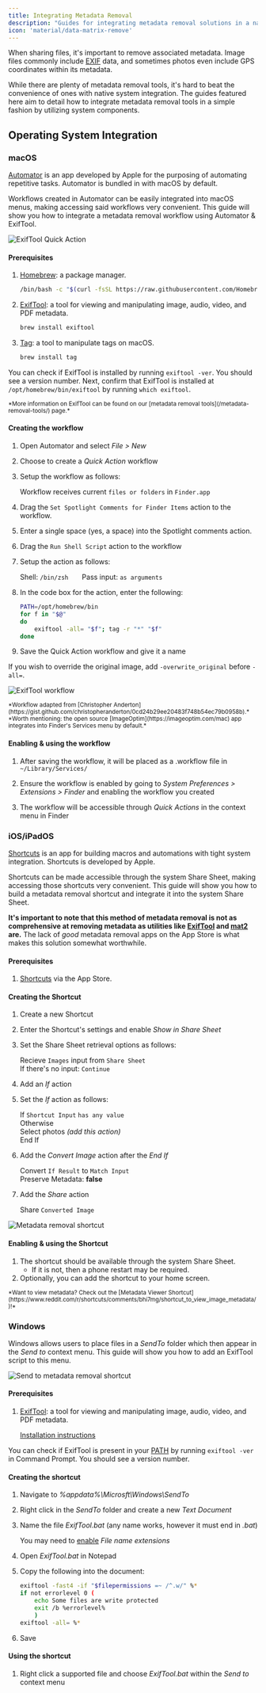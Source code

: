 ```yaml
---
title: Integrating Metadata Removal
description: "Guides for integrating metadata removal solutions in a native fashion."
icon: 'material/data-matrix-remove'
---
```


When sharing files, it's important to remove associated metadata. Image files commonly include [EXIF](https://en.wikipedia.org/wiki/Exif) data, and sometimes photos even include GPS coordinates within its metadata.

While there are plenty of metadata removal tools, it's hard to beat the convenience of ones with native system integration. The guides featured here aim to detail how to integrate metadata removal tools in a simple fashion by utilizing system components.

## Operating System Integration

### macOS

[Automator](https://support.apple.com/guide/automator/welcome/mac) is an app developed by Apple for the purposing of automating repetitive tasks. Automator is bundled in with macOS by default.

Workflows created in Automator can be easily integrated into macOS menus, making accessing said workflows very convenient. This guide will show you how to integrate a metadata removal workflow using Automator & ExifTool.

![ExifTool Quick Action](/assets/img/integrating-metadata-removal/preview-macos.jpg)

#### Prerequisites

1. [Homebrew](https://brew.sh): a package manager.

    ```bash
    /bin/bash -c "$(curl -fsSL https://raw.githubusercontent.com/Homebrew/install/HEAD/install.sh)"
    ```

2. [ExifTool](https://exiftool.org): a tool for viewing and manipulating image, audio, video, and PDF metadata.

    ```bash
    brew install exiftool
    ```

3. [Tag](https://github.com/jdberry/tag/): a tool to manipulate tags on macOS.

    ```bash
    brew install tag
    ```

You can check if ExifTool is installed by running `exiftool -ver`. You should see a version number. Next, confirm that ExifTool is installed at `/opt/homebrew/bin/exiftool` by running `which exiftool`.

<small>
*More information on ExifTool can be found on our [metadata removal tools](/metadata-removal-tools/) page.*
</small>

#### Creating the workflow

1. Open Automator and select *File > New*

2. Choose to create a *Quick Action* workflow

3. Setup the workflow as follows:

    Workflow receives current `files or folders` in `Finder.app`

4. Drag the `Set Spotlight Comments for Finder Items` action to the workflow.

5. Enter a single space (yes, a space) into the Spotlight comments action.

6. Drag the `Run Shell Script` action to the workflow

7. Setup the action as follows:

    Shell: `/bin/zsh` &nbsp; &nbsp; &nbsp; Pass input: `as arguments`

8. In the code box for the action, enter the following:

    ```bash
    PATH=/opt/homebrew/bin
    for f in "$@"
    do
        exiftool -all= "$f"; tag -r "*" "$f"
    done
    ```

9. Save the Quick Action workflow and give it a name

If you wish to override the original image, add `-overwrite_original` before `-all=`.

![ExifTool workflow](/assets/img/integrating-metadata-removal/workflow.jpg)

<small>
*Workflow adapted from [Christopher Anderton](https://gist.github.com/christopheranderton/0cd24b29ee20483f748b54ec79b0958b).*
<br>
*Worth mentioning: the open source [ImageOptim](https://imageoptim.com/mac) app integrates into Finder's Services menu by default.*
</small>

#### Enabling & using the workflow

1. After saving the workflow, it will be placed as a .workflow file in `~/Library/Services/`

2. Ensure the workflow is enabled by going to *System Preferences > Extensions > Finder* and enabling the workflow you created

3. The workflow will be accessible through *Quick Actions* in the context menu in Finder

### iOS/iPadOS

[Shortcuts](https://support.apple.com/guide/shortcuts/welcome/ios) is an app for building macros and automations with tight system integration. Shortcuts is developed by Apple.

Shortcuts can be made accessible through the system Share Sheet, making accessing those shortcuts very convenient. This guide will show you how to build a metadata removal shortcut and integrate it into the system Share Sheet.

**It's important to note that this method of metadata removal is not as comprehensive at removing metadata as utilities like [ExifTool](/metadata-removal-tools/#exiftool) and [mat2](/metadata-removal-tools/#mat2) are.** The lack of *good* metadata removal apps on the App Store is what makes this solution somewhat worthwhile.

#### Prerequisites

1. [Shortcuts](https://apps.apple.com/us/app/shortcuts/id915249334) via the App Store.

#### Creating the Shortcut

1. Create a new Shortcut

2. Enter the Shortcut's settings and enable *Show in Share Sheet*

3. Set the Share Sheet retrieval options as follows:

    Recieve `Images` input from `Share Sheet`<br>
    If there's no input: `Continue`

4. Add an *If* action

5. Set the *If* action as follows:

    If `Shortcut Input` `has any value`<br>
    Otherwise<br>
    Select photos *(add this action)*<br>
    End If

6. Add the *Convert Image* action after the *End If*

    Convert `If Result` to `Match Input`<br>
    Preserve Metadata: **false**

7. Add the *Share* action

    Share `Converted Image`

![Metadata removal shortcut](/assets/img/integrating-metadata-removal/shortcut.png)

#### Enabling & using the Shortcut

1. The shortcut should be available through the system Share Sheet.
    - If it is not, then a phone restart may be required.
2. Optionally, you can add the shortcut to your home screen.

<small>
*Want to view metadata? Check out the [Metadata Viewer Shortcut](https://www.reddit.com/r/shortcuts/comments/bhi7mg/shortcut_to_view_image_metadata/)!*
</small>

### Windows

Windows allows users to place files in a *SendTo* folder which then appear in the *Send to* context menu. This guide will show you how to add an ExifTool script to this menu.

![Send to metadata removal shortcut](/assets/img/integrating-metadata-removal/sendto.jpg)

#### Prerequisites

1. [ExifTool](https://exiftool.org): a tool for viewing and manipulating image, audio, video, and PDF metadata.

    [Installation instructions](https://exiftool.org/install.html#Windows)

You can check if ExifTool is present in your [PATH](https://www.computerhope.com/issues/ch000549.htm) by running `exiftool -ver` in Command Prompt. You should see a version number.

#### Creating the shortcut

1. Navigate to *%appdata%\Microsft\Windows\SendTo*

2. Right click in the *SendTo* folder and create a new *Text Document*

3. Name the file *ExifTool.bat* (any name works, however it must end in *.bat*)

    You may need to [enable](https://www.howtogeek.com/205086/beginner-how-to-make-windows-show-file-extensions/) *File name extensions*

4. Open *ExifTool.bat* in Notepad

5. Copy the following into the document:

    ```bash
    exiftool -fast4 -if "$filepermissions =~ /^.w/" %*
    if not errorlevel 0 (
        echo Some files are write protected
        exit /b %errorlevel%
        )
    exiftool -all= %*
    ```

6. Save

#### Using the shortcut

1. Right click a supported file and choose *ExifTool.bat* within the *Send to* context menu

